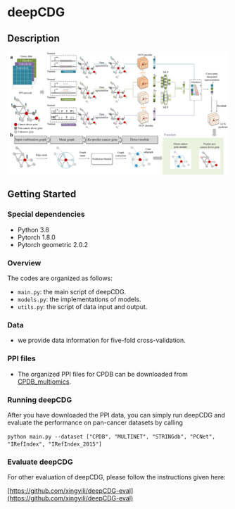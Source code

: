 #  deepCDG
## 
## Description

![Mainframe](structure.png)

## Getting Started

### Special dependencies

*   Python  3.8
*   Pytorch 1.8.0
*   Pytorch geometric 2.0.2

### Overview

The codes are organized as follows:&#x20;

*   `main.py`: the main script of deepCDG.
*   `models.py`: the implementations of models.
*   `utils.py`: the script of data input and output.

### Data

*   we provide data information for five-fold cross-validation.

### PPI files

*   The organized PPI files for CPDB can be downloaded from [CPDB_multiomics](https://github.com/xingyili/deepCDG/releases/download/v1.0.0/CPDB_multiomics.h5).

### Running deepCDG 
After you have downloaded the PPI data, you can simply run deepCDG and evaluate the performance on pan-cancer datasets by calling

`python main.py --dataset ["CPDB", "MULTINET", "STRINGdb", "PCNet", "IRefIndex", "IRefIndex_2015"]`

### Evaluate deepCDG
For other evaluation of deepCDG, please follow the instructions given here:

[https://github.com/xingyili/deepCDG-eval](https://github.com/xingyili/deepCDG-eval)


